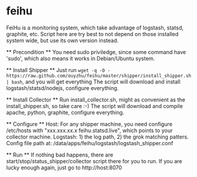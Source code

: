 feihu
=====

FeiHu is a monitoring system, which take advantage of logstash, statsd, graphite, etc.
Script here are try best to not depend on those installed system wide, but use its own version instead.

** Precondition **
You need sudo priviledge, since some command have 'sudo', which also means it works in Debian/Ubuntu system.

** Install Shipper **
Just run `wget -q -O - https://raw.github.com/ouyzhu/feihu/master/shipper/install_shipper.sh | bash`, and you will get everything
The script will download and install logstash/statsd/nodejs, configure everything.

** Install Collector **
Run install_collector.sh, might as convenient as the install_shipper.sh, so take care :-) 
The script will download and compile apache, python, graphite, configure everything.

** Configure **
Host: For any shipper machine, you need configure /etc/hosts with "xxx.xxx.xx.x     feihu.statsd.live", which points to your collector machine.
Logstash: 1) the log path, 2) the grok matching patters. Config file path at: /data/apps/feihu/logstash/logstash_shipper.conf

** Run **
If nothing bad happens, there are start/stop/status_shipper/collector script there for you to run.
If you are lucky enough again, just go to http://host:8070

